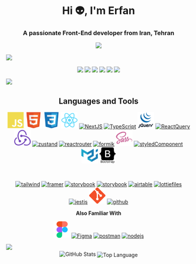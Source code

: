 <h1 align="center">Hi 👽, I'm Erfan</h1>
<h3 align="center">A passionate Front-End developer from Iran, Tehran</h3>

<p align="center">
  <img src="https://www.horizont.com.hr/posao/frontend-developer.gif">
</p>
<img src="https://user-images.githubusercontent.com/73097560/115834477-dbab4500-a447-11eb-908a-139a6edaec5c.gif">

<p align="center">
  <a href="https://codepen.io/erfanmalakouti"><img
      src="https://img.shields.io/badge/-codepen-black?style=for-the-badge&labelColor=f4f4f4&logo=codepen&logoColor=black&link=https://codepen.io/erfanmalakouti/"></a>
  <a href="https://t.me/Erfan_Malakouti"><img
      src="https://img.shields.io/badge/-Telegram-2CA5E0?style=for-the-badge&labelColor=f4f4f4&logo=telegram&logoColor=f4f4f4link=https://t.me/Erfan_Malakouti/"></a>
  <a href="mailto:erfan.malakuti@gmail.com"><img
      src="https://img.shields.io/badge/-Gmail-D14836?style=for-the-badge&labelColor=f4f4f4&logo=gmail&logoColor=D14836&link=mailto:erfan.malakuti@gmail.com/"></a>
  <a href="https://www.linkedin.com/in/erfan-malakouti"><img
      src="https://img.shields.io/badge/LinkedIn-0077B5?style=for-the-badge&labelColor=f4f4f4&logo=linkedin&logoColor=0077B5&link=https://www.linkedin.com/in/erfan-malakouti/"></a>
  <a href="https://wa.me/+989059163822"><img
      src="https://img.shields.io/badge/-WhatsApp-25D366?style=for-the-badge&labelColor=f4f4f4&logo=whatsapp&logoColor=25D366&link=https://wa.me/+989059163822/"></a>
  <a href="https://instagram.com/erfanvito"><img
      src="https://img.shields.io/badge/-Instagram-E4405F?style=for-the-badge&labelColor=f4f4f4&logo=instagram&logoColor=E4405F&link=https://instagram.com/erfanvito/"></a>
</p>

<img src="https://user-images.githubusercontent.com/73097560/115834477-dbab4500-a447-11eb-908a-139a6edaec5c.gif">

**<h2 align="center">Languages and Tools</h2>**

<p align="center">
  <a target="_blank" href="https://javascript.info/"><img
      src="https://raw.githubusercontent.com/devicons/devicon/master/icons/javascript/javascript-plain.svg"
      alt="JavaScript" width="45" height="45" /></a>
  <a target="_blank" href="https://www.w3schools.com/html/"><img
      src="https://raw.githubusercontent.com/devicons/devicon/master/icons/html5/html5-original.svg" alt="HTML"
      width="45" height="45" /></a>
  <a target="_blank" href="https://www.w3schools.com/css/"><img
      src="https://raw.githubusercontent.com/devicons/devicon/master/icons/css3/css3-original.svg" alt="CSS" width="45"
      height="45" /></a>
  <a target="_blank" href="https://reactjs.org/"><img
      src="https://raw.githubusercontent.com/devicons/devicon/master/icons/react/react-original.svg" alt="ReactJS"
      width="45" height="45" /></a>
  <a target="_blank" href="https://nextjs.org/"><img
      src="https://d2nir1j4sou8ez.cloudfront.net/wp-content/uploads/2021/12/nextjs-boilerplate-logo.png" alt="NextJS"
      width="45" height="45" /></a>
  <a target="_blank" href="https://www.typescriptlang.org/"><img
      src="https://upload.wikimedia.org/wikipedia/commons/4/4c/Typescript_logo_2020.svg" alt="TypeScript"
      width="45" height="45" /></a>
  <a target="_blank" href="https://jquery.com/"><img
      src="https://raw.githubusercontent.com/devicons/devicon/master/icons/jquery/jquery-original-wordmark.svg"
      alt="jQuery" width="45" height="45" /></a>
  <a target="_blank" href="https://tanstack.com/query/latest"><img
      src="https://seeklogo.com/images/R/react-query-logo-1340EA4CE9-seeklogo.com.png" alt="ReactQuery"
      width="45" height="45" /></a>
  <a target="_blank" href="https://redux.js.org/"><img
      src="https://raw.githubusercontent.com/devicons/devicon/master/icons/redux/redux-original.svg" alt="Redux"
      width="45" height="45" /></a>
  <a target="_blank" href="https://github.com/pmndrs/zustand"><img
      src="https://repository-images.githubusercontent.com/180328715/fca49300-e7f1-11ea-9f51-cfd949b31560" alt="zustand"
      width="65" height="50" /></a>
   <a target="_blank" href="https://reactrouter.com/"><img
      src="https://www.svgrepo.com/show/354262/react-router.svg" alt="reactrouter"
      width="65" height="50" /></a>
  <a target="_blank" href="https://github.com/jaredpalmer/formik"><img
      src="https://user-images.githubusercontent.com/4060187/61057426-4e5a4600-a3c3-11e9-9114-630743e05814.png"
      alt="formik" width="45" height="45" /></a>
  <a target="_blank" href="https://sass-lang.com/"><img
      src="https://raw.githubusercontent.com/devicons/devicon/master/icons/sass/sass-original.svg" alt="Sass" width="45"
      height="45" /></a>
  <a target="_blank" href="https://styled-components.com/"><img
      src="https://www.daggala.com/static/228867c3668e439101821568a8a03b54/19ca5/sc.png" alt="styledComponent" width="45"
      height="45" /></a>
  <a target="_blank" href="https://material-ui.com/"><img
      src="https://raw.githubusercontent.com/devicons/devicon/master/icons/materialui/materialui-original.svg"
      alt="Material-UI" width="45" height="45" /></a>
  <a target="_blank" href="https://getbootstrap.com/"><img
      src="https://raw.githubusercontent.com/devicons/devicon/master/icons/bootstrap/bootstrap-plain-wordmark.svg"
      alt="Bootstrap" width="45" height="45" /></a>
 </p>
 </br>
 <p align="center">
  <a target="_blank" href="https://tailwindcss.com/"><img
      src="https://upload.wikimedia.org/wikipedia/commons/d/d5/Tailwind_CSS_Logo.svg" alt="tailwind" width="45"
      height="45" /></a>
  <a target="_blank" href="https://www.framer.com/motion/"><img
      src="https://user-images.githubusercontent.com/38039349/60953119-d3c6f300-a2fc-11e9-9596-4978e5d52180.png" alt="framer" width="45"
      height="45" /></a>
  <a target="_blank" href="https://storybook.js.org/"><img
      src="https://avatars.githubusercontent.com/u/22632046?s=280&v=4"
      alt="storybook" width="45" height="45" /></a>
  <a target="_blank" href="https://www.chartjs.org/"><img
      src="https://www.chartjs.org/img/chartjs-logo.svg"
      alt="storybook" width="45" height="45" /></a>
  <a target="_blank" href="https://www.airtable.com/"><img
      src="https://www.svgrepo.com/show/353383/airtable.svg"
      alt="airtable" width="45" height="45" /></a>
   <a target="_blank" href="https://lottiefiles.com/"><img
      src="https://image.winudf.com/v2/image1/Y29tLmxvdHRpZWZpbGVzLmFwcF9pY29uXzE2NTE0MDg5NjhfMDE1/icon.png?fakeurl=1&h=240&type=webp" alt="lottiefiles" width="45"
      height="45" /></a>
  <a target="_blank" href="https://jestjs.io/docs/tutorial-react"><img
      src="https://avatars.githubusercontent.com/u/103283236?s=280&v=4" alt="jestjs" width="45"
      height="45" /></a>
  <a target="_blank" href="https://git-scm.com/"><img
      src="https://raw.githubusercontent.com/devicons/devicon/master/icons/git/git-plain.svg" alt="git" width="45"
      height="45" /></a>
  <a target="_blank" href="https://github.com/"><img
      src="https://qph.cf2.quoracdn.net/main-qimg-729a22aba98d1235fdce4883accaf81e" alt="github" width="45"
      height="45" /></a>
</p>

**<p align="center">Also Familiar With</p>**

<p align="center">
  <a target="_blank" href="https://www.figma.com/"><img
      src="https://raw.githubusercontent.com/devicons/devicon/master/icons/figma/figma-original.svg" alt="Figma"
      width="45" height="45" /></a>
  <a target="_blank" href="https://www.adobe.com/products/xd.html"><img
      src="https://upload.wikimedia.org/wikipedia/commons/d/dc/Adobe_Experience_Design_logo.svg" alt="Figma"
      width="45" height="45" /></a>
  <a target="_blank" href="https://www.postman.com/"><img
      src="https://static-00.iconduck.com/assets.00/postman-icon-497x512-beb7sy75.png" alt="postman" width="45"
      height="45" /></a>
  <a target="_blank" href="https://nodejs.org/en"><img
      src="https://w1.pngwing.com/pngs/885/534/png-transparent-green-grass-nodejs-javascript-react-mean-angularjs-logo-symbol-thumbnail.png" alt="nodejs" width="45"
      height="45" /></a>
</p>

<img src="https://user-images.githubusercontent.com/73097560/115834477-dbab4500-a447-11eb-908a-139a6edaec5c.gif">

<div align="center">
  <img alt="GitHub Stats" align="top" width="65%" height="240px" src="https://github-readme-stats.vercel.app/api?username=ErfanMalakouti&theme=highcontrast" />
  <img alt="Top Language" align="center" width="32%" height="240px" src="https://github-readme-stats.vercel.app/api/top-langs/?username=ErfanMalakouti&langs_count=4&theme=highcontrast" />
</div>

